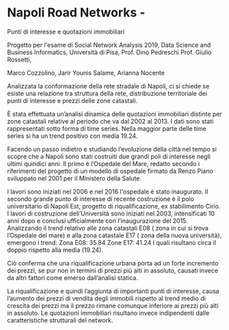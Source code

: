 # Napoli Road Networks - 
Punti di interesse e quotazioni immobiliari 

Progetto per l'esame di Social Network Analysis 2019, Data Science and Business Informatics, Università di Pisa,
Prof. Dino Pedreschi Prof. Giulio Rossetti,

Marco Cozzolino, Jarir Younis Salame, Arianna Nocente

 Analizzata la conformazione della rete stradale di Napoli, ci si chiede se esiste una relazione tra struttura della rete, distribuzione territoriale dei punti di interesse e prezzi delle zone catastali.

È stata effettuata un’analisi dinamica delle quotazioni immobiliari distinte per zone catastali relative al periodo che va dal 2002 al 2013.
I dati sono stati rappresentati sotto forma di time series.
Nella maggior parte delle time series si ha un trend positivo con media 19.24.

Facendo un passo indietro e studiando l’evoluzione della città nel tempo si scopre che a Napoli sono stati costruiti due grandi poli di interesse negli ultimi quindici anni.
Il primo è l’Ospedale del Mare, redatto secondo i riferimenti del progetto di un modello di ospedale firmato da Renzo Piano sviluppato nel 2001 per il Ministero della Salute.

I lavori sono iniziati nel 2006 e nel 2016 l'ospedale è stato inaugurato.
Il secondo grande punto di interesse di recente costruzione è il polo universitario di Napoli Est, progetto di riqualificazione, ex stabilimento Cirio. I lavori di costruzione dell’Università sono iniziati nel 2003, intensificati 10 anni dopo e conclusi ufficialmente con l’inaugurazione del 2015.
Analizzando il trend relativo alle zona catastali E08 ( zona in cui si trova l’Ospedale del mare) 
e alla zona catastale E17 ( zona della nuova università), emergono i trend:
Zona E08: 35.84 
Zone E17: 41.24 
I quali risultano circa il doppio rispetto alla media (19.24). 

Ciò conferma che una riqualificazione urbana porta ad un forte incremento dei prezzi, se pur non in termini di prezzi più alti in assoluto, causati invece da altri fattori come emerso dall’analisi statica.

La riqualificazione e quindi l’aggiunta di importanti punti di interesse, causa l’aumento dei prezzi di vendita degli immobili rispetto al trend medio di crescita dei prezzi ma il prezzo rimane comunque inferiore ai prezzi più alti in assoluto. 
Le quotazioni immobiliari risultano invece indipendenti dalle caratteristiche strutturali del network.
